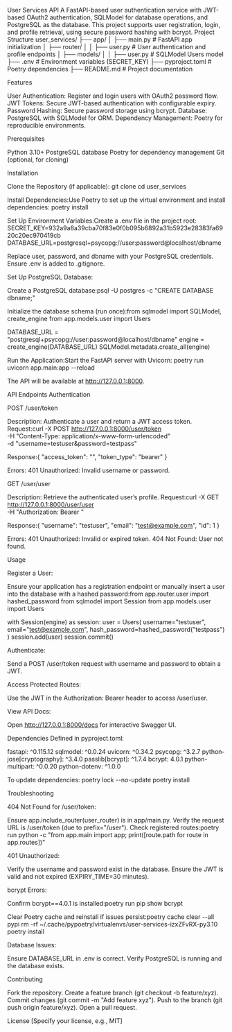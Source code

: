 User Services API
A FastAPI-based user authentication service with JWT-based OAuth2 authentication, SQLModel for database operations, and PostgreSQL as the database. This project supports user registration, login, and profile retrieval, using secure password hashing with bcrypt.
Project Structure
user_services/
├── app/
│   ├── main.py              # FastAPI app initialization
│   ├── router/
│   │   ├── user.py          # User authentication and profile endpoints
│   ├── models/
│   │   ├── user.py          # SQLModel Users model
├── .env                     # Environment variables (SECRET_KEY)
├── pyproject.toml           # Poetry dependencies
├── README.md                # Project documentation

Features

User Authentication: Register and login users with OAuth2 password flow.
JWT Tokens: Secure JWT-based authentication with configurable expiry.
Password Hashing: Secure password storage using bcrypt.
Database: PostgreSQL with SQLModel for ORM.
Dependency Management: Poetry for reproducible environments.

Prerequisites

Python 3.10+
PostgreSQL database
Poetry for dependency management
Git (optional, for cloning)

Installation

Clone the Repository (if applicable):
git clone <repository-url>
cd user_services


Install Dependencies:Use Poetry to set up the virtual environment and install dependencies:
poetry install


Set Up Environment Variables:Create a .env file in the project root:
SECRET_KEY=932a9a8a39cba70f83e0f0b095b6892a31b5923e28383fa6920c20ec970419cb
DATABASE_URL=postgresql+psycopg://user:password@localhost/dbname


Replace user, password, and dbname with your PostgreSQL credentials.
Ensure .env is added to .gitignore.


Set Up PostgreSQL Database:

Create a PostgreSQL database:psql -U postgres -c "CREATE DATABASE dbname;"


Initialize the database schema (run once):from sqlmodel import SQLModel, create_engine
from app.models.user import Users

DATABASE_URL = "postgresql+psycopg://user:password@localhost/dbname"
engine = create_engine(DATABASE_URL)
SQLModel.metadata.create_all(engine)




Run the Application:Start the FastAPI server with Uvicorn:
poetry run uvicorn app.main:app --reload

The API will be available at http://127.0.0.1:8000.


API Endpoints
Authentication

POST /user/token

Description: Authenticate a user and return a JWT access token.
Request:curl -X POST http://127.0.0.1:8000/user/token \
     -H "Content-Type: application/x-www-form-urlencoded" \
     -d "username=testuser&password=testpass"


Response:{
  "access_token": "<jwt-token>",
  "token_type": "bearer"
}


Errors:
401 Unauthorized: Invalid username or password.




GET /user/user

Description: Retrieve the authenticated user’s profile.
Request:curl -X GET http://127.0.0.1:8000/user/user \
     -H "Authorization: Bearer <jwt-token>"


Response:{
  "username": "testuser",
  "email": "test@example.com",
  "id": 1
}


Errors:
401 Unauthorized: Invalid or expired token.
404 Not Found: User not found.





Usage

Register a User:

Ensure your application has a registration endpoint or manually insert a user into the database with a hashed password:from app.router.user import hashed_password
from sqlmodel import Session
from app.models.user import Users

with Session(engine) as session:
    user = Users(
        username="testuser",
        email="test@example.com",
        hash_password=hashed_password("testpass")
    )
    session.add(user)
    session.commit()




Authenticate:

Send a POST /user/token request with username and password to obtain a JWT.


Access Protected Routes:

Use the JWT in the Authorization: Bearer <jwt-token> header to access /user/user.


View API Docs:

Open http://127.0.0.1:8000/docs for interactive Swagger UI.



Dependencies
Defined in pyproject.toml:

fastapi: ^0.115.12
sqlmodel: ^0.0.24
uvicorn: ^0.34.2
psycopg: ^3.2.7
python-jose[cryptography]: ^3.4.0
passlib[bcrypt]: ^1.7.4
bcrypt: 4.0.1
python-multipart: ^0.0.20
python-dotenv: ^1.0.0

To update dependencies:
poetry lock --no-update
poetry install

Troubleshooting

404 Not Found for /user/token:

Ensure app.include_router(user_router) is in app/main.py.
Verify the request URL is /user/token (due to prefix="/user").
Check registered routes:poetry run python -c "from app.main import app; print([route.path for route in app.routes])"




401 Unauthorized:

Verify the username and password exist in the database.
Ensure the JWT is valid and not expired (EXPIRY_TIME=30 minutes).


bcrypt Errors:

Confirm bcrypt==4.0.1 is installed:poetry run pip show bcrypt


Clear Poetry cache and reinstall if issues persist:poetry cache clear --all pypi
rm -rf ~/.cache/pypoetry/virtualenvs/user-services-izxZFvRX-py3.10
poetry install




Database Issues:

Ensure DATABASE_URL in .env is correct.
Verify PostgreSQL is running and the database exists.



Contributing

Fork the repository.
Create a feature branch (git checkout -b feature/xyz).
Commit changes (git commit -m "Add feature xyz").
Push to the branch (git push origin feature/xyz).
Open a pull request.

License
[Specify your license, e.g., MIT]

